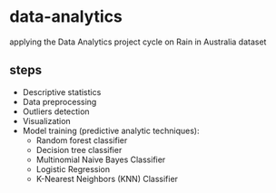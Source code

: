 # data-analytics
applying the Data Analytics project cycle on Rain in Australia dataset

## steps
- Descriptive statistics
- Data preprocessing
- Outliers detection
- Visualization
- Model training (predictive analytic techniques):
  - Random forest classifier
  - Decision tree classifier
  - Multinomial Naive Bayes Classifier
  - Logistic Regression
  - K-Nearest Neighbors (KNN) Classifier


